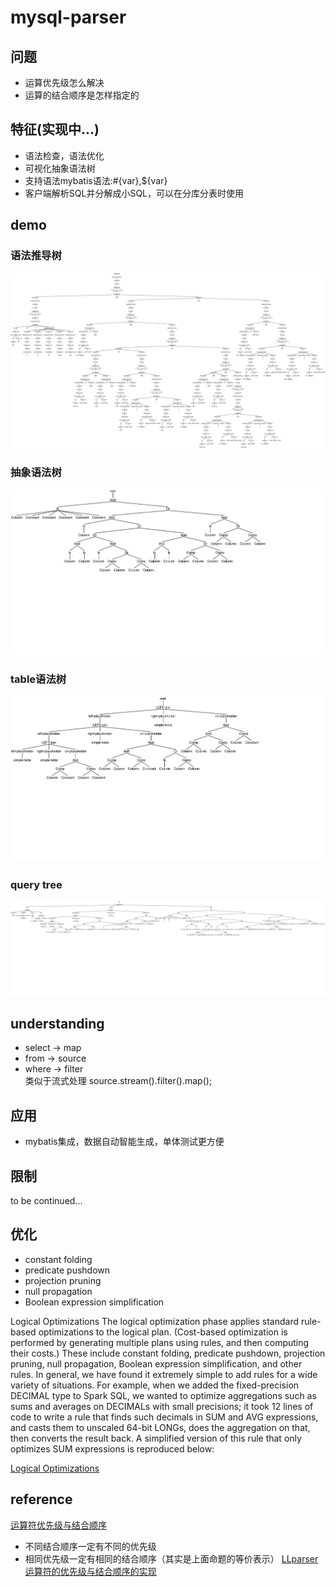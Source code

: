 # mysql-parser

## 问题
* 运算优先级怎么解决
* 运算的结合顺序是怎样指定的

## 特征(实现中...)
* 语法检查，语法优化
* 可视化抽象语法树
* 支持语法mybatis语法:#{var},${var}
* 客户端解析SQL并分解成小SQL，可以在分库分表时使用

## demo
### 语法推导树
![语法推导树](https://github.com/buzhidaolvtu/mysql-parser/blob/master/demo/syntax%20derivation%20parse%20tree.png)
### 抽象语法树
![抽象语法树](https://github.com/buzhidaolvtu/mysql-parser/blob/master/demo/simpfied%20ast%20tree.png)
### table语法树
![table语法树](https://github.com/buzhidaolvtu/mysql-parser/blob/master/demo/table%20ast%20tree.png)
### query tree
![query tree](https://github.com/buzhidaolvtu/mysql-parser/blob/master/demo/query.png)

## understanding
* select -> map  
* from   -> source  
* where  -> filter<br>
  类似于流式处理 source.stream().filter().map();
  
## 应用
* mybatis集成，数据自动智能生成，单体测试更方便

## 限制
to be continued...

## 优化
* constant folding
* predicate pushdown
* projection pruning
* null propagation
* Boolean expression simplification
<p width="100%">Logical Optimizations
   The logical optimization phase applies standard rule-based optimizations to the logical plan. (Cost-based optimization is performed by generating multiple plans using rules, and then computing their costs.) These include constant folding, predicate pushdown, projection pruning, null propagation, Boolean expression simplification, and other rules. In general, we have found it extremely simple to add rules for a wide variety of situations. For example, when we added the fixed-precision DECIMAL type to Spark SQL, we wanted to optimize aggregations such as sums and averages on DECIMALs with small precisions; it took 12 lines of code to write a rule that finds such decimals in SUM and AVG expressions, and casts them to unscaled 64-bit LONGs, does the aggregation on that, then converts the result back. A simplified version of this rule that only optimizes SUM expressions is reproduced below:
<p>
<a href="https://databricks.com/blog/2015/04/13/deep-dive-into-spark-sqls-catalyst-optimizer.html">Logical Optimizations</a>
  
## reference  
[运算符优先级与结合顺序](https://theantlrguy.atlassian.net/wiki/spaces/ANTLR3/pages/2687077/Operator+precedence+parser)
* 不同结合顺序一定有不同的优先级
* 相同优先级一定有相同的结合顺序（其实是上面命题的等价表示）
[LLparser运算符的优先级与结合顺序的实现](https://www.engr.mun.ca/~theo/Misc/exp_parsing.htm#bib)
